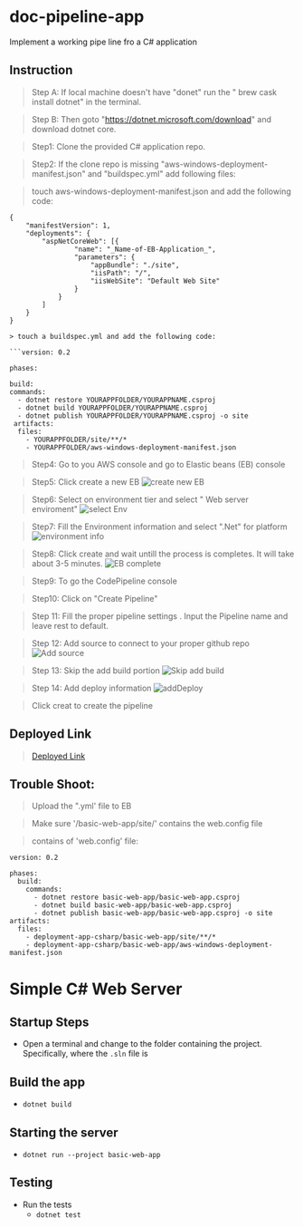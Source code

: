 # doc-pipeline-app
Implement a working pipe line fro a C# application

## Instruction

> Step A: If local machine doesn't have "donet" run the " brew cask install dotnet" in the terminal. 

> Step B: Then goto "https://dotnet.microsoft.com/download" and download dotnet core. 


> Step1: Clone the provided C# application repo. 

> Step2: If the clone repo is missing  "aws-windows-deployment-manifest.json" and "buildspec.yml" add following files:

> touch aws-windows-deployment-manifest.json and add the following code:

```
{
    "manifestVersion": 1,
    "deployments": {
        "aspNetCoreWeb": [{
                "name": "_Name-of-EB-Application_",
                "parameters": {
                    "appBundle": "./site",
                    "iisPath": "/",
                    "iisWebSite": "Default Web Site"
                }
            }
        ]
    }
}

> touch a buildspec.yml and add the following code:

```version: 0.2

phases:

build:
commands:
  - dotnet restore YOURAPPFOLDER/YOURAPPNAME.csproj
  - dotnet build YOURAPPFOLDER/YOURAPPNAME.csproj
  - dotnet publish YOURAPPFOLDER/YOURAPPNAME.csproj -o site
 artifacts:
  files:
    - YOURAPPFOLDER/site/**/*
    - YOURAPPFOLDER/aws-windows-deployment-manifest.json
```

> Step4: Go to you AWS console and go to Elastic beans (EB) console

> Step5: Click create a new EB 
![create new EB](./assets/createNewEB.png)

> Step6: Select on environment tier and select " Web server enviroment"
![select Env](./assets/selectEnvironment.png)

> Step7: Fill the Environment information and  select ".Net" for platform
![environment info](./assets/environmentInfo.png)

> Step8: Click create and wait untill the process is completes. It will take about 3-5 minutes. 
![EB complete](./assets/environmentCompleted.png)

> Step9: To go the CodePipeline console

> Step10: Click on "Create Pipeline"

> Step 11: Fill the proper pipeline settings . Input the Pipeline name and leave rest to default.

> Step 12: Add source to connect to your proper github repo
![Add source](./assets/addSource.png)

> Step 13: Skip the add build portion
![Skip add build](./assets/addBuild.png)

> Step 14: Add deploy information
![addDeploy](./assets/addDeploy.png)

> Click creat to create the pipeline

## Deployed Link 
> [Deployed Link](http://cshrappipeline.us-west-2.elasticbeanstalk.com/)

## Trouble Shoot:
> Upload the ".yml' file to EB

> Make sure '/basic-web-app/site/' contains the web.config file

> contains of 'web.config' file:
```
version: 0.2

phases:
  build:
    commands:
      - dotnet restore basic-web-app/basic-web-app.csproj
      - dotnet build basic-web-app/basic-web-app.csproj
      - dotnet publish basic-web-app/basic-web-app.csproj -o site
artifacts:
  files:
    - deployment-app-csharp/basic-web-app/site/**/*
    - deployment-app-csharp/basic-web-app/aws-windows-deployment-manifest.json
```

# Simple C# Web Server

## Startup Steps
- Open a terminal and change to the folder containing the project. Specifically, where the `.sln` file is

## Build the app
- `dotnet build`

## Starting the server
- `dotnet run --project basic-web-app`

## Testing
- Run the tests
  - `dotnet test`
